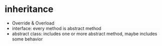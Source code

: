 # inheritance
  - Override & Overload
  - interface: every method is abstract method
  - abstract class: includes one or more abstract method, maybe includes some behavior
